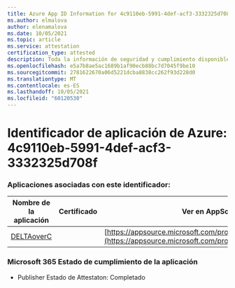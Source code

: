 ```yaml
---
title: Azure App ID Information for 4c9110eb-5991-4def-acf3-3332325d708f
ms.author: elmalova
author: elenamalova
ms.date: 10/05/2021
ms.topic: article
ms.service: attestation
certification_type: attested
description: Toda la información de seguridad y cumplimiento disponible para 4c9110eb-5991-4def-acf3-3332325d708f.
ms.openlocfilehash: e5a7b8ae5ac1689b1af90ecb88bc7d7045f9be10
ms.sourcegitcommit: 2781622670a06d5221dcba8838cc262f93d228d0
ms.translationtype: MT
ms.contentlocale: es-ES
ms.lasthandoff: 10/05/2021
ms.locfileid: "60120530"
---
```

# <a name="azure-app-id-4c9110eb-5991-4def-acf3-3332325d708f"></a>Identificador de aplicación de Azure: 4c9110eb-5991-4def-acf3-3332325d708f


### <a name="apps-associated-with-this-id"></a>Aplicaciones asociadas con este identificador:
| **Nombre de la aplicación** | **Certificado** | **Ver en AppSource** |
|--------------|---------------|-----------------------|
| [DELTAoverC](https://docs.microsoft.com/microsoft-365-app-certification/forward/WA200003286) |  | [https://appsource.microsoft.com/product/office/WA200003286](https://appsource.microsoft.com/product/office/WA200003286) |

### <a name="microsoft-365-app-compliance-status"></a>Microsoft 365 Estado de cumplimiento de la aplicación
- Publisher Estado de Attestaton: Completado

